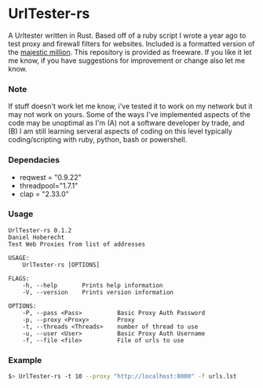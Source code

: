 # UrlTester-rs

A Urltester written in Rust. Based off of a ruby script I wrote a year ago to test proxy and firewall filters for websites. Included is a formatted version of the [majestic million](https://majestic.com/reports/majestic-million). This repository is provided as freeware. If you like it let me know, if you have suggestions for improvement or change also let me know. 

### Note

If stuff doesn't work let me know, i've tested it to work on my network but it may not work on yours. Some of the ways I've implemented aspects of the code may be unoptimal as I'm (A) not a software developer by trade, and (B) I am still learning serveral aspects of coding on this level typically coding/scripting with ruby, python, bash or powershell.
 
### Dependacies
* reqwest = "0.9.22"
* threadpool="1.7.1"
* clap = "2.33.0"

### Usage

```
UrlTester-rs 0.1.2
Daniel Hoberecht
Test Web Proxies from list of addresses

USAGE:
    UrlTester-rs [OPTIONS]

FLAGS:
    -h, --help       Prints help information
    -V, --version    Prints version information

OPTIONS:
    -P, --pass <Pass>          Basic Proxy Auth Password
    -p, --proxy <Proxy>        Proxy
    -t, --threads <Threads>    number of thread to use
    -u, --user <User>          Basic Proxy Auth Username
    -f, --file <file>          File of urls to use
```

### Example

```sh
$> UrlTester-rs -t 10 --proxy "http://localhost:8000" -f urls.lst
```
